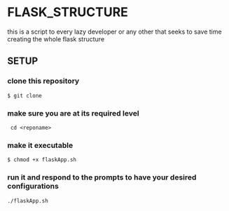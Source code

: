 # FLASK_STRUCTURE
this is a script to every lazy developer or any other that seeks to save time creating the whole flask structure

## SETUP

### clone this repository

``` $ git clone ```

### make sure you are at its required level

``` cd <reponame>```

### make it executable

``` $ chmod +x flaskApp.sh ```

### run it and respond to the prompts to have your desired configurations

``` ./flaskApp.sh ```
